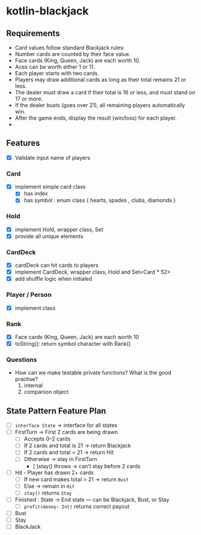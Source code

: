 # kotlin-blackjack

## Requirements

- Card values follow standard Blackjack rules:
- Number cards are counted by their face value.
- Face cards (King, Queen, Jack) are each worth 10.
- Aces can be worth either 1 or 11.
- Each player starts with two cards.
- Players may draw additional cards as long as their total remains 21 or less.
- The dealer must draw a card if their total is 16 or less, and must stand on 17 or more.
- If the dealer busts (goes over 21), all remaining players automatically win.
- After the game ends, display the result (win/loss) for each player.
- 
## Features
- [x] Validate input name of players

### Card
- [x] implement simple card class
  - [x] has index
  - [x] has symbol : enum class { hearts, spades , clubs, diamonds }

### Hold
- [x] implement Hold, wrapper class, Set<Card>
- [x] provide all unique elements

### CardDeck
- [x] cardDeck can hit cards to players
- [x] implement CardDeck, wrapper class, Hold and Set<Card * 52> 
- [x] add shuffle logic when initialed

### Player / Person
- [x] implement class

### Rank
- [x] Face cards (King, Queen, Jack) are each worth 10
- [x] toString(): return symbol character with Rank()

### Questions
- How can we make testable private functions? What is the good practise?
  1. internal
  2. companion object

## State Pattern Feature Plan

- [ ] `interface State` -> interface for all states
- [ ] FirstTurn -> First 2 cards are being drawn
  - [ ] Accepts 0–2 cards
  - [ ] If 2 cards and total is 21 → return Blackjack
  - [ ] If 2 cards and total < 21 → return Hit
  - [ ] Otherwise → stay in FirstTurn
    - [ ]stay() throws → can’t stay before 2 cards

- [ ] Hit - Player has drawn 2+ cards
  - [ ]  If new card makes total > 21 → return `Bust`
  - [ ]  Else → remain in `Hit`
  - [ ]  `stay()` returns `Stay`
- [ ] Finished : State -> End state — can be Blackjack, Bust, or Stay
  - [ ]  `profit(money: Int)` returns correct payout
- [ ] Bust
- [ ] Stay
- [ ] BlackJack
